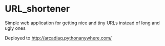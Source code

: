 URL_shortener
=============

Simple web application for getting nice and tiny URLs instead of long and ugly ones

Deployed to http://arcadiaq.pythonanywhere.com/
